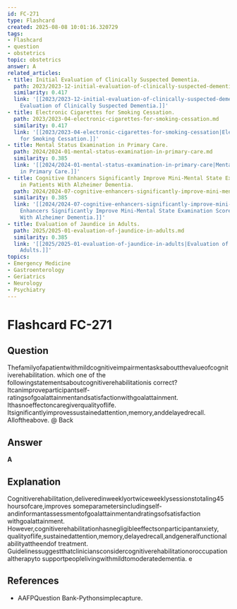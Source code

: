 ```yaml
---
id: FC-271
type: Flashcard
created: 2025-08-08 10:01:16.320729
tags:
- Flashcard
- question
- obstetrics
topic: obstetrics
answer: A
related_articles:
- title: Initial Evaluation of Clinically Suspected Dementia.
  path: 2023/2023-12-initial-evaluation-of-clinically-suspected-dementia.md
  similarity: 0.417
  link: '[[2023/2023-12-initial-evaluation-of-clinically-suspected-dementia|Initial
    Evaluation of Clinically Suspected Dementia.]]'
- title: Electronic Cigarettes for Smoking Cessation.
  path: 2023/2023-04-electronic-cigarettes-for-smoking-cessation.md
  similarity: 0.417
  link: '[[2023/2023-04-electronic-cigarettes-for-smoking-cessation|Electronic Cigarettes
    for Smoking Cessation.]]'
- title: Mental Status Examination in Primary Care.
  path: 2024/2024-01-mental-status-examination-in-primary-care.md
  similarity: 0.385
  link: '[[2024/2024-01-mental-status-examination-in-primary-care|Mental Status Examination
    in Primary Care.]]'
- title: Cognitive Enhancers Significantly Improve Mini-Mental State Examination Score
    in Patients With Alzheimer Dementia.
  path: 2024/2024-07-cognitive-enhancers-significantly-improve-mini-mental-state.md
  similarity: 0.385
  link: '[[2024/2024-07-cognitive-enhancers-significantly-improve-mini-mental-state|Cognitive
    Enhancers Significantly Improve Mini-Mental State Examination Score in Patients
    With Alzheimer Dementia.]]'
- title: Evaluation of Jaundice in Adults.
  path: 2025/2025-01-evaluation-of-jaundice-in-adults.md
  similarity: 0.385
  link: '[[2025/2025-01-evaluation-of-jaundice-in-adults|Evaluation of Jaundice in
    Adults.]]'
topics:
- Emergency Medicine
- Gastroenterology
- Geriatrics
- Neurology
- Psychiatry
---
```


# Flashcard FC-271

## Question

Thefamilyofapatientwithmildcognitiveimpairmentasksaboutthevalueofcognitiverehabilitation. which one of the followingstatementsaboutcognitiverehabilitationis correct? Itcanimproveparticipantself-ratingsofgoalattainmentandsatisfactionwithgoalattainment. Ithasnoeffectoncaregiverqualityoflife. Itsignificantlyimprovessustainedattention,memory,anddelayedrecall. Alloftheabove. @ Back

## Answer

**A**

## Explanation

Cognitiverehabilitation,deliveredinweeklyortwiceweeklysessionstotaling45 hoursofcare,improves someparametersincludingself-andinformantassessmentofgoalattainmentandratingsofsatisfaction withgoalattainment. However,cognitiverehabilitationhasnegligibleeffectsonparticipantanxiety, qualityoflife,sustainedattention,memory,delayedrecall,andgeneralfunctionalabilityattheendof treatment. Guidelinessuggestthatcliniciansconsidercognitiverehabilitationoroccupationaltherapyto supportpeoplelivingwithmildtomoderatedementia. e

## References

- AAFPQuestion Bank-Pythonsimplecapture.


